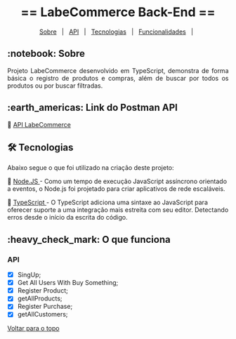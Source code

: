 <!-- PROJECT TITLE -->
<h1 align='center'id="top">  == LabeCommerce Back-End ==  </h1>


<!-- PROJECT MENU -->
<p align="center">
  <a href="#sobre">Sobre</a> &#xa0; | &#xa0; 
  <a href="#api">API</a> &#xa0; | &#xa0;
  <a href="#tecnologias">Tecnologias</a> &#xa0; | &#xa0;
  <a href="#funciona">Funcionalidades</a> &#xa0; | &#xa0;  
</p>



<!-- PROJECT SOBRE -->
<h2 id="sobre">:notebook: Sobre </h2>
<p align="justify">Projeto LabeCommerce desenvolvido em TypeScript, demonstra de forma básica o registro de produtos e compras, além de buscar por todos os produtos ou por buscar filtradas.</p>


<!-- PROJECT POSTMAN -->
<h2 id="api">:earth_americas: Link do Postman API </h2>
<p>🔗 <a href="https://documenter.getpostman.com/view/17588210/UVeMGi6P" target="_blank"> API LabeCommerce </a>  </p>
<!-- <a href="https://documenter.getpostman.com/view/17588210/UVeMGi6P" onclick="return ! window.open(this.href);"> Open in a new window</a> -->


<!-- PROJECT TECHNOLOGIES -->
<h2 id="tecnologias"> 🛠 Tecnologias </h2>

Abaixo segue o que foi utilizado na criação deste projeto:

<p>🔗 <a href="https://nodejs.org/en/" target="_blank"> Node.JS </a> - Como um tempo de execução JavaScript assíncrono orientado a eventos, o Node.js foi projetado para criar aplicativos de rede escaláveis. </p>
<p>🔗 <a href="https://www.typescriptlang.org/" target="_blank"> TypeScript <a/> - O TypeScript adiciona uma sintaxe ao JavaScript para oferecer suporte a uma integração mais estreita com seu editor. Detectando erros desde o início da escrita do código.</p>
<!-- PROJECT IT WORKS-->
<h2 id="funciona">:heavy_check_mark: O que funciona</h2>


###  API
- [x] SingUp;
- [x] Get All Users With Buy Something;
- [x] Register Product;
- [x] getAllProducts;
- [x] Register Purchase;
- [x] getAllCustomers;
  
<a href="#top">Voltar para o topo</a>
